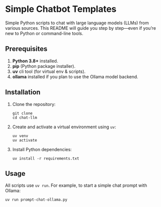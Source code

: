 # Simple Chatbot Templates

Simple Python scripts to chat with large language models (LLMs) from various sources. This README will guide you step by step—even if you’re new to Python or command-line tools.

## Prerequisites
1. **Python 3.8+** installed.  
2. **pip** (Python package installer).  
3. **uv** cli tool (for virtual env & scripts).  
4. **ollama** installed if you plan to use the Ollama model backend.

## Installation

1. Clone the repository:
    ```
    git clone 
    cd chat-llm
    ```

2. Create and activate a virtual environment using `uv`:
    ```
    uv venv
    uv activate
    ```

3. Install Python dependencies:
    ```
    uv install -r requirements.txt
    ```

## Usage

All scripts use `uv run`. For example, to start a simple chat prompt with Ollama:

```
uv run prompt-chat-ollama.py
  
```